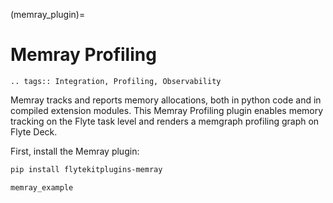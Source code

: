 (memray_plugin)=

# Memray Profiling

```{eval-rst}
.. tags:: Integration, Profiling, Observability
```

Memray tracks and reports memory allocations, both in python code and in compiled extension modules.
This Memray Profiling plugin enables memory tracking on the Flyte task level and renders a memgraph profiling graph on Flyte Deck.

First, install the Memray plugin:

```bash
pip install flytekitplugins-memray
```

```{auto-examples-toc}
memray_example
```

